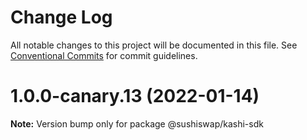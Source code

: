 # Change Log

All notable changes to this project will be documented in this file.
See [Conventional Commits](https://conventionalcommits.org) for commit guidelines.

# 1.0.0-canary.13 (2022-01-14)

**Note:** Version bump only for package @sushiswap/kashi-sdk

